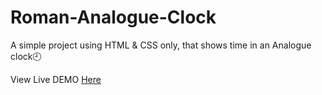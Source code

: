 # Roman-Analogue-Clock
A simple project using HTML & CSS only, that shows time in an Analogue clock🕘

View Live DEMO [Here](https://jayavelrajan.github.io/Roman-Analogue-Clock/)
